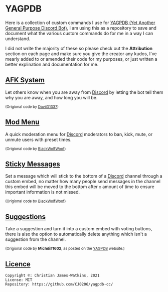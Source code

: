 # YAGPDB

Here is a collection of custom commands I use for [YAGPDB (Yet Another General Purpose Discord Bot)](https://yagpdb.xyz/), I am using this as a repository to save and document what the various custom commands do for me in a way I can understand.

I did not write the majority of these so please check out the **Attribution** section on each page and make sure you give the creator any kudos, I've mearly added to or amended their code for my purposes, or just written a better explination and documentation for me.

## [AFK System](https://github.com/CJ0206/yagpdb-cc/tree/main/AFK)

Let others know when you are away from [Discord](https://discord.com/) by letting the bot tell them why you are away, and how long you will be.

<sub>(Origional code by <a href="https://github.com/DaviiD1337/yagpdb_custom_commands/tree/master/afk">DaviiD1337</a>)</sub>

## [Mod Menu](https://github.com/CJ0206/yagpdb/tree/main/Sticky%20Message)

A quick moderation menu for [Discord](https://discord.com/) moderators to ban, kick, mute, or unmute users with preset times.

<sub>(Origional code by <a href="https://github.com/BlackWolfWoof/yagpdb-cc/tree/master/Moderation_Menu">BlackWolfWoof</a>)</sub>

## [Sticky Messages](https://github.com/CJ0206/yagpdb/tree/main/Sticky%20Message)

Set a message which will stick to the bottom of a [Discord](https://discord.com/) channel through a custom embed, no matter how many people send messages in the channel this embed will be moved to the bottom after `x` amount of time to ensure important information is not missed.

<sub>(Origional code by <a href="https://github.com/BlackWolfWoof/yagpdb-cc/tree/master/Sticky_Message/v2">BlackWolfWoof</a>)</sub>

## [Suggestions](https://github.com/CJ0206/yagpdb/tree/main/Suggestions)

Take a suggestion and turn it into a custom embed with voting buttons, there is also the option to automatically delete anything which isn't a suggestion from the channel.

<sub>(Origional code by **Michdi#1602**, as posted on the <a href="https://docs.yagpdb.xyz/reference/custom-command-examples#suggestion-command">YAGPDB</a> website.)</sub>

## [Licence](https://github.com/CJ0206/yagpdb-cc/blob/main/LICENSE)
```
Copyright ©: Christian James-Watkins, 2021
License: MIT
Repository: https://github.com/CJ0206/yagpdb-cc/
```
